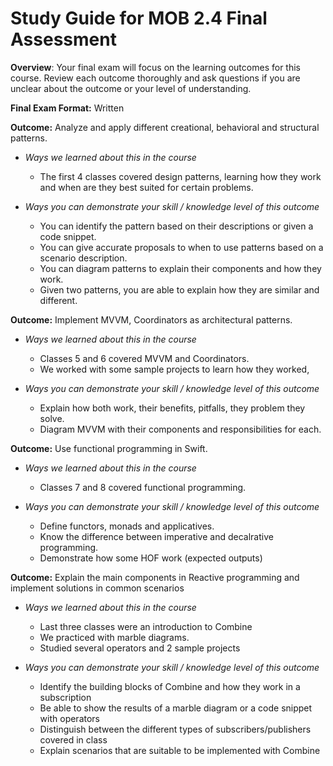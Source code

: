 # Study Guide for MOB 2.4 Final Assessment
**Overview**: Your final exam will focus on the learning outcomes for this course.  Review each outcome thoroughly and ask questions if you are unclear about the outcome or your level of understanding. 

**Final Exam Format:** Written 

**Outcome:** Analyze and apply different creational, behavioral and structural patterns.

- *Ways we learned about this in the course*
  - The first 4 classes covered design patterns, learning how they work and when are they best suited for certain problems.
  
- *Ways you can demonstrate your skill / knowledge level of this outcome*
  - You can identify the pattern based on their descriptions or given a code snippet.
  - You can give accurate proposals to when to use patterns based on a scenario description.
  - You can diagram patterns to explain their components and how they work.
  - Given two patterns, you are able to explain how they are similar and different.
  
**Outcome:** Implement MVVM, Coordinators as architectural patterns.

- *Ways we learned about this in the course*
  - Classes 5 and 6 covered MVVM and Coordinators. 
  - We worked with some sample projects to learn how they worked,
  
- *Ways you can demonstrate your skill / knowledge level of this outcome*
  - Explain how both work, their benefits, pitfalls, they problem they solve.
  - Diagram MVVM with their components and responsibilities for each.

  
**Outcome:** Use functional programming in Swift.

- *Ways we learned about this in the course*
  - Classes 7 and 8 covered functional programming.

- *Ways you can demonstrate your skill / knowledge level of this outcome*
  - Define functors, monads and applicatives.
  - Know the difference between imperative and decalrative programming.
  - Demonstrate how some HOF work (expected outputs)

**Outcome:** Explain the main components in Reactive programming and implement solutions in common scenarios

- *Ways we learned about this in the course*
  - Last three classes were an introduction to Combine
  - We practiced with marble diagrams.
  - Studied several operators and 2 sample projects

- *Ways you can demonstrate your skill / knowledge level of this outcome*
  - Identify the building blocks of Combine and how they work in a subscription
  - Be able to show the results of a marble diagram or a code snippet with operators
  - Distinguish between the different types of subscribers/publishers covered in class
  - Explain scenarios that are suitable to be implemented with Combine

